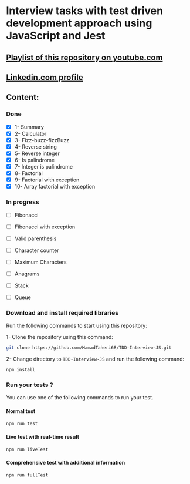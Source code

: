 # Interview tasks with **test driven development** approach using JavaScript and Jest


##  [Playlist of this repository on youtube.com](https://www.youtube.com/playlist?list=PLUX0GmrifrweqUwn0nHamSFEPc9L3zXF6) 
##  [Linkedin.com profile](https://www.linkedin.com/in/mohammad-taheri1/) 

## Content:
### Done
 - [X] 1- Summary
 - [X] 2- Calculator
 - [X] 3- Fizz-buzz-fizzBuzz
 - [X] 4- Reverse string
 - [X] 5- Reverse integer
 - [X] 6- Is palindrome
 - [X] 7- Integer is palindrome
 - [X] 8- Factorial
 - [X] 9- Factorial with exception
 - [X] 10- Array factorial with exception

 ### In progress
- [ ] Fibonacci
- [ ] Fibonacci with exception
- [ ] Valid parenthesis
- [ ] Character counter
- [ ] Maximum Characters
- [ ] Anagrams
- [ ] Stack
- [ ] Queue

 
### Download and install required libraries

 Run the following commands to start using this repository:

1- Clone the repository using this command:

```bash
git clone https://github.com/MamadTaheri68/TDD-Interview-JS.git
```

2- Change directory to `TDD-Interview-JS` and run the following command:

```bash
npm install
```

### Run your tests ?

You can use one of the following commands to run your test.

#### **Normal test**

```bash
npm run test
```

#### **Live test with real-time result**

```bash
npm run liveTest
```

#### **Comprehensive test with additional information**

```bash
npm run fullTest
```